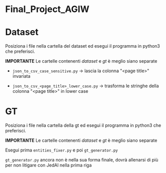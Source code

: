 # Final_Project_AGIW

# Dataset
Posiziona i file nella cartella del dataset ed esegui il programma in python3 che preferisci. 

**IMPORTANTE** Le cartelle contenenti *dataset* e *gt* è meglio siano separate

- `json_to_csv_case_sensitive.py` -> lascia la colonna "\<page title\>" invariata

- `json_to_csv_<page_title>_lower_case.py` -> trasforma le stringhe della colonna "\<page title\>" in lower case

# GT
Posiziona i file nella cartella della gt ed esegui il programma in python3 che preferisci. 

**IMPORTANTE** Le cartelle contenenti *dataset* e *gt* è meglio siano separate

Esegui prima `entities_fixer.py` e poi `gt_generator.py`

`gt_generator.py` ancora non è nella sua forma finale, dovrà allenarsi di più per non litigare con JedAI nella prima riga

